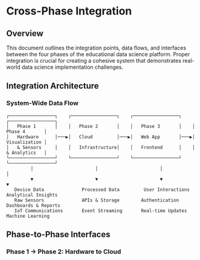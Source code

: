 # Cross-Phase Integration

## Overview

This document outlines the integration points, data flows, and interfaces between the four phases of the educational data science platform. Proper integration is crucial for creating a cohesive system that demonstrates real-world data science implementation challenges.

## Integration Architecture

### System-Wide Data Flow

```
┌─────────────────┐    ┌─────────────────┐    ┌─────────────────┐    ┌─────────────────┐
│   Phase 1       │    │   Phase 2       │    │   Phase 3       │    │   Phase 4       │
│   Hardware      │───▶│   Cloud         │───▶│   Web App       │───▶│   Visualization │
│   & Sensors     │    │   Infrastructure│    │   Frontend      │    │   & Analytics   │
└─────────────────┘    └─────────────────┘    └─────────────────┘    └─────────────────┘
         │                       │                       │                       │
         ▼                       ▼                       ▼                       ▼
   Device Data              Processed Data         User Interactions      Analytical Insights
   Raw Sensors              APIs & Storage        Authentication         Dashboards & Reports
   IoT Communications       Event Streaming       Real-time Updates      Machine Learning
```

## Phase-to-Phase Interfaces

### Phase 1 → Phase 2: Hardware to Cloud

